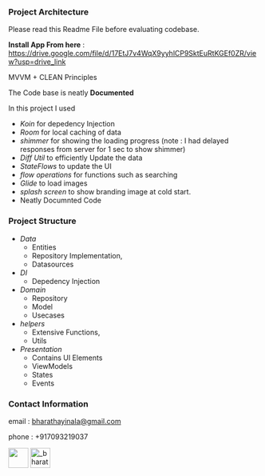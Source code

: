 ### Project Architecture
Please read this Readme File before evaluating codebase.

**Install App From here** : https://drive.google.com/file/d/17EtJ7v4WqX9yyhlCP9SktEuRtKGEf0ZR/view?usp=drive_link

MVVM + CLEAN Principles

The Code base is neatly **Documented**

In this project I used
- *Koin* for depedency Injection
- *Room* for local caching of data
- *shimmer* for showing the loading progress (note : I had delayed responses from server for 1 sec to show shimmer)
- *Diff Util* to efficiently Update the data
- *StateFlows* to update the UI
- *flow operations* for functions such as searching
- *Glide* to load images
- *splash screen* to show branding image at cold start.
- Neatly Documnted Code


### Project Structure
- *Data* 
     - Entities
     - Repository Implementation,
     - Datasources
- *DI*  
    - Depedency Injection 
- *Domain* 
    - Repository
    - Model
    - Usecases
- *helpers*  
    - Extensive Functions,
    -  Utils
- *Presentation* 
    -  Contains UI Elements 
    -  ViewModels
    -  States
    -  Events




### Contact Information 
email : bharathayinala@gmail.com

phone : +917093219037

<a href="https://linkedin.com/in/bharathayinala7" target="blank"><img align="center"
            src="https://logopng.com.br/logos/linkedin-83.png"
            width="40" /></a>
    <a href="https://instagram.com/_bharath914_" target="blank"><img align="center"
            src="https://img.icons8.com/?size=512&id=43625&format=png" alt="_bharath914_" height="40" width="40" /></a>
